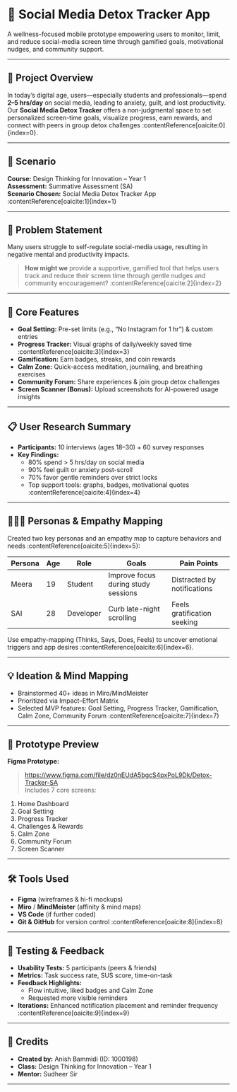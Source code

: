# 📱 Social Media Detox Tracker App

A wellness-focused mobile prototype empowering users to monitor, limit, and reduce social-media screen time through gamified goals, motivational nudges, and community support.

---

## 🚀 Project Overview  
In today’s digital age, users—especially students and professionals—spend **2–5 hrs/day** on social media, leading to anxiety, guilt, and lost productivity. Our **Social Media Detox Tracker** offers a non-judgmental space to set personalized screen-time goals, visualize progress, earn rewards, and connect with peers in group detox challenges :contentReference[oaicite:0]{index=0}.

---

## 📌 Scenario  
**Course:** Design Thinking for Innovation – Year 1  
**Assessment:** Summative Assessment (SA)  
**Scenario Chosen:** Social Media Detox Tracker App :contentReference[oaicite:1]{index=1}

---

## 🧠 Problem Statement  
Many users struggle to self-regulate social-media usage, resulting in negative mental and productivity impacts.  
> **How might we** provide a supportive, gamified tool that helps users track and reduce their screen time through gentle nudges and community encouragement? :contentReference[oaicite:2]{index=2}

---

## 🎯 Core Features  
- **Goal Setting:** Pre-set limits (e.g., “No Instagram for 1 hr”) & custom entries  
- **Progress Tracker:** Visual graphs of daily/weekly saved time :contentReference[oaicite:3]{index=3}  
- **Gamification:** Earn badges, streaks, and coin rewards  
- **Calm Zone:** Quick-access meditation, journaling, and breathing exercises  
- **Community Forum:** Share experiences & join group detox challenges  
- **Screen Scanner (Bonus):** Upload screenshots for AI-powered usage insights

---

## 📋 User Research Summary  
- **Participants:** 10 interviews (ages 18–30) + 60 survey responses  
- **Key Findings:**  
  - 80% spend > 5 hrs/day on social media  
  - 90% feel guilt or anxiety post-scroll  
  - 70% favor gentle reminders over strict locks  
  - Top support tools: graphs, badges, motivational quotes :contentReference[oaicite:4]{index=4}

---

## 🧑‍🤝‍🧑 Personas & Empathy Mapping  
Created two key personas and an empathy map to capture behaviors and needs :contentReference[oaicite:5]{index=5}:

| Persona | Age | Role       | Goals                                 | Pain Points                       |
|---------|-----|------------|---------------------------------------|-----------------------------------|
| Meera | 19  | Student    | Improve focus during study sessions   | Distracted by notifications       |
| SAI  | 28  | Developer  | Curb late-night scrolling            | Feels gratification seeking       |

Use empathy-mapping (Thinks, Says, Does, Feels) to uncover emotional triggers and app desires :contentReference[oaicite:6]{index=6}.

---

## 💡 Ideation & Mind Mapping  
- Brainstormed 40+ ideas in Miro/MindMeister  
- Prioritized via Impact–Effort Matrix  
- Selected MVP features: Goal Setting, Progress Tracker, Gamification, Calm Zone, Community Forum :contentReference[oaicite:7]{index=7}

---

## 🎨 Prototype Preview  
**Figma Prototype:**  
> https://www.figma.com/file/dz0nEUdA5bgcS4pxPoL9Dk/Detox-Tracker-SA  
Includes 7 core screens:  
1. Home Dashboard  
2. Goal Setting  
3. Progress Tracker  
4. Challenges & Rewards  
5. Calm Zone  
6. Community Forum  
7. Screen Scanner  

---

## 🛠 Tools Used  
- **Figma** (wireframes & hi-fi mockups)  
- **Miro** / **MindMeister** (affinity & mind maps)  
- **VS Code** (if further coded)  
- **Git & GitHub** for version control :contentReference[oaicite:8]{index=8}

---

## 🧪 Testing & Feedback  
- **Usability Tests:** 5 participants (peers & friends)  
- **Metrics:** Task success rate, SUS score, time-on-task  
- **Feedback Highlights:**  
  - Flow intuitive, liked badges and Calm Zone  
  - Requested more visible reminders  
- **Iterations:** Enhanced notification placement and reminder frequency :contentReference[oaicite:9]{index=9}

---

## 🙌 Credits  
- **Created by:** Anish Bammidi (ID: 1000198)  
- **Class:** Design Thinking for Innovation – Year 1  
- **Mentor:** Sudheer Sir

---

